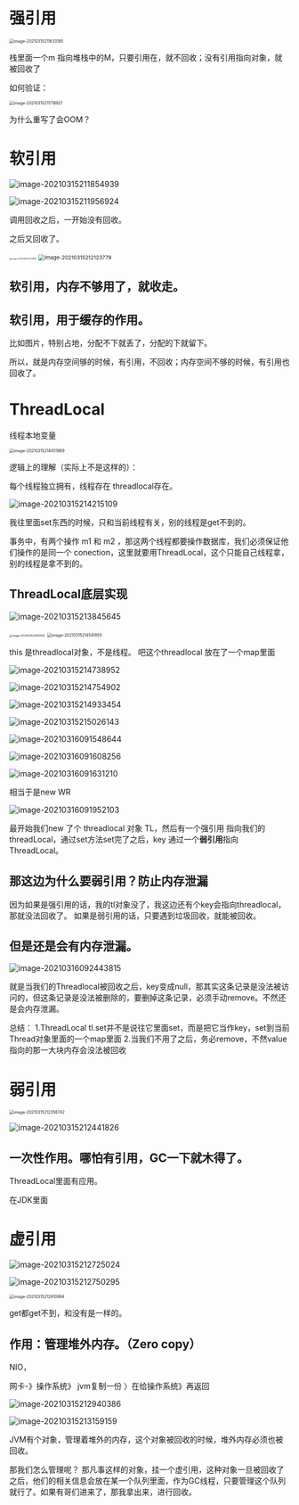 # 强引用



<img src="强软弱虚四种引用.assets/image-20210315211633185.png" alt="image-20210315211633185" style="zoom:50%;" />

栈里面一个m 指向堆栈中的M，只要引用在，就不回收；没有引用指向对象，就被回收了

如何验证：

<img src="强软弱虚四种引用.assets/image-20210315211718921.png" alt="image-20210315211718921" style="zoom: 50%;" />

为什么重写了会OOM？



# 软引用

![image-20210315211854939](强软弱虚四种引用.assets/image-20210315211854939.png)



![image-20210315211956924](强软弱虚四种引用.assets/image-20210315211956924.png)

调用回收之后，一开始没有回收。

之后又回收了。

<img src="强软弱虚四种引用.assets/image-20210315212109128.png" alt="image-20210315212109128" style="zoom:25%;" />

<img src="强软弱虚四种引用.assets/image-20210315212123779.png" alt="image-20210315212123779" style="zoom: 67%;" />

## 软引用，内存不够用了，就收走。

## 软引用，用于缓存的作用。

 比如图片，特别占地，分配不下就丢了，分配的下就留下。

所以，就是内存空间够的时候，有引用，不回收；内存空间不够的时候，有引用也回收了。





# ThreadLocal

线程本地变量

<img src="强软弱虚四种引用.assets/image-20210315214001989.png" alt="image-20210315214001989" style="zoom:50%;" />

逻辑上的理解（实际上不是这样的）：

每个线程独立拥有，线程存在 threadlocal存在。

![image-20210315214215109](强软弱虚四种引用.assets/image-20210315214215109.png)

我往里面set东西的时候，只和当前线程有关，别的线程是get不到的。

事务中，有两个操作 m1 和 m2 ，那这两个线程都要操作数据库，我们必须保证他们操作的是同一个 conection，这里就要用ThreadLocal，这个只能自己线程拿，别的线程是拿不到的。



## ThreadLocal底层实现

![image-20210315213845645](强软弱虚四种引用.assets/image-20210315213845645.png)

<img src="强软弱虚四种引用.assets/image-20210315214619105.png" alt="image-20210315214619105" style="zoom:33%;" />

<img src="强软弱虚四种引用.assets/image-20210315214541855.png" alt="image-20210315214541855" style="zoom: 50%;" />

this 是threadlocal对象，不是线程。 吧这个threadlocal 放在了一个map里面

![image-20210315214738952](强软弱虚四种引用.assets/image-20210315214738952.png)

![image-20210315214754902](强软弱虚四种引用.assets/image-20210315214754902.png)

![image-20210315214933454](强软弱虚四种引用.assets/image-20210315214933454.png)



![image-20210315215026143](强软弱虚四种引用.assets/image-20210315215026143.png)



![image-20210316091548644](强软弱虚四种引用.assets/image-20210316091548644.png)

![image-20210316091608256](强软弱虚四种引用.assets/image-20210316091608256.png)

![image-20210316091631210](强软弱虚四种引用.assets/image-20210316091631210.png)

相当于是new WR

![image-20210316091952103](强软弱虚四种引用.assets/image-20210316091952103.png)

最开始我们new 了个 threadlocal 对象 TL，然后有一个强引用 指向我们的threadLocal，通过set方法set完了之后，key 通过一个**弱引用**指向ThreadLocal。

## 那这边为什么要弱引用？防止内存泄漏

因为如果是强引用的话，我的tl对象没了，我这边还有个key会指向threadlocal，那就没法回收了。 如果是弱引用的话，只要遇到垃圾回收，就能被回收。

## 但是还是会有内存泄漏。

![image-20210316092443815](强软弱虚四种引用.assets/image-20210316092443815.png)

就是当我们的Threadlocal被回收之后，key变成null，那其实这条记录是没法被访问的，但这条记录是没法被删除的，要删掉这条记录，必须手动remove。不然还是会内存泄漏。

总结：
  1.ThreadLocal tl.set并不是说往它里面set，而是把它当作key，set到当前Thread对象里面的一个map里面
2.当我们不用了之后，务必remove，不然value指向的那一大块内存会没法被回收



# 弱引用

<img src="强软弱虚四种引用.assets/image-20210315212356742.png" alt="image-20210315212356742" style="zoom:50%;" />

![image-20210315212441826](强软弱虚四种引用.assets/image-20210315212441826.png)

## 一次性作用。哪怕有引用，GC一下就木得了。

ThreadLocal里面有应用。

在JDK里面



# 虚引用

![image-20210315212725024](强软弱虚四种引用.assets/image-20210315212725024.png)

![image-20210315212750295](强软弱虚四种引用.assets/image-20210315212750295.png)

<img src="强软弱虚四种引用.assets/image-20210315212810994.png" alt="image-20210315212810994" style="zoom:50%;" />

get都get不到，和没有是一样的。

## 作用：管理堆外内存。（Zero copy）

NIO，

网卡-》操作系统》 jvm复制一份 〉在给操作系统》再返回 

![image-20210315212940386](强软弱虚四种引用.assets/image-20210315212940386.png)

![image-20210315213159159](强软弱虚四种引用.assets/image-20210315213159159.png)

JVM有个对象，管理着堆外的内存，这个对象被回收的时候，堆外内存必须也被回收。

那我们怎么管理呢？ 那凡事这样的对象，挂一个虚引用，这种对象一旦被回收了之后，他们的相关信息会放在某一个队列里面，作为GC线程，只要管理这个队列就行了。如果有哥们进来了，那我拿出来，进行回收。